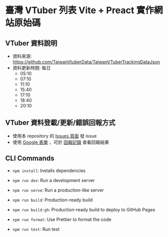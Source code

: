 # 臺灣 VTuber 列表 Vite + Preact 實作網站原始碼

## VTuber 資料說明

* 資料來源: <https://github.com/TaiwanVtuberData/TaiwanVTuberTrackingDataJson> 
* 資料更新時間: 每日 
  * 05:10
  * 07:10
  * 11:10
  * 15:40
  * 17:10
  * 18:40
  * 20:10

## VTuber 資料登載/更新/錯誤回報方式
* 使用本 repository 的 [Issues 頁面](https://github.com/TaiwanVtuberData/TaiwanVtuberData.github.io/issues) 發 issue
* 使用 [Google 表單](https://forms.gle/SuVmu9W8zpjKBqtD9) ，可於 [回報記錄](https://github.com/TaiwanVtuberData/TaiwanVTuberData.github.io/discussions/90) 查看回報結果

## CLI Commands

*   `npm install`: Installs dependencies

*   `npm run dev`: Run a development server

*   `npm run serve`: Run a production-like server

*   `npm run build`: Production-ready build

*   `npm run build:gh`: Production-ready build to deploy to GitHub Pages

*   `npm run format`: Use Prettier to format the code

*   `npm run test`: Run test
